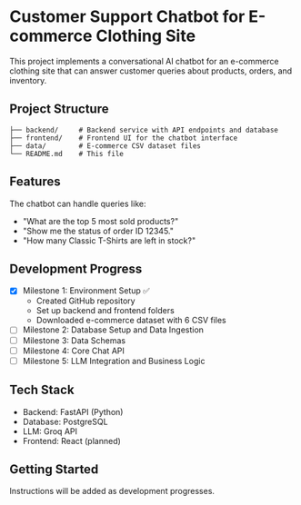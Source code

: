 # Customer Support Chatbot for E-commerce Clothing Site

This project implements a conversational AI chatbot for an e-commerce clothing site that can answer customer queries about products, orders, and inventory.

## Project Structure

```
├── backend/     # Backend service with API endpoints and database
├── frontend/    # Frontend UI for the chatbot interface
├── data/        # E-commerce CSV dataset files
└── README.md    # This file
```

## Features

The chatbot can handle queries like:
- "What are the top 5 most sold products?"
- "Show me the status of order ID 12345."
- "How many Classic T-Shirts are left in stock?"

## Development Progress

- [x] Milestone 1: Environment Setup ✅
  - Created GitHub repository
  - Set up backend and frontend folders
  - Downloaded e-commerce dataset with 6 CSV files
- [ ] Milestone 2: Database Setup and Data Ingestion
- [ ] Milestone 3: Data Schemas
- [ ] Milestone 4: Core Chat API
- [ ] Milestone 5: LLM Integration and Business Logic

## Tech Stack

- Backend: FastAPI (Python)
- Database: PostgreSQL
- LLM: Groq API
- Frontend: React (planned)

## Getting Started

Instructions will be added as development progresses.
